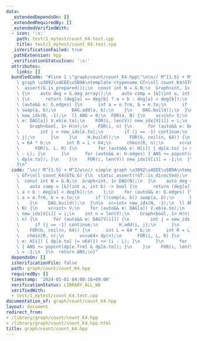 ```yaml
---
data:
  _extendedDependsOn: []
  _extendedRequiredBy: []
  _extendedVerifiedWith:
  - icon: ':x:'
    path: test/1_mytest/count_K4.test.cpp
    title: test/1_mytest/count_K4.test.cpp
  _isVerificationFailed: true
  _pathExtension: hpp
  _verificationStatusIcon: ':x:'
  attributes:
    links: []
  bundledCode: "#line 1 \"graph/count/count_K4.hpp\"\n\n// M^{1.5} + M^2/w\n// simple\
    \ graph \u3092\u4EEE\u5B9A\ntemplate <typename GT>\nll count_K4(GT& G) {\n  static_assert(!GT::is_directed);\n\
    \  assert(G.is_prepared());\n  const int N = G.N;\n  Graph<int, 1> DAG(N);\n \
    \ {\n    auto deg = G.deg_array();\n    auto comp = [&](int a, int b) -> bool\
    \ {\n      return (deg[a] == deg[b] ? a < b : deg[a] < deg[b]);\n    };\n    for\
    \ (auto&& e: G.edges) {\n      int a = e.frm, b = e.to;\n      if (!comp(a, b))\
    \ swap(a, b);\n      DAG.add(a, b);\n    }\n    DAG.build();\n  }\n\n  vc<int>\
    \ new_idx(N, -1);\n  ll ANS = 0;\n  FOR(a, N) {\n    vc<int> V;\n    for (auto&&\
    \ e: DAG[a]) V.eb(e.to);\n    FOR(i, len(V)) new_idx[V[i]] = i;\n    int n = len(V);\n\
    \    Graph<bool, 1> H(n);\n    FOR(i, n) {\n      for (auto&& e: DAG[V[i]]) {\n\
    \        int j = new_idx[e.to];\n        if (j == -1) continue;\n        H.add(i,\
    \ j);\n      }\n    }\n    H.build();\n    FOR(b, ceil(n, 64)) {\n      int L\
    \ = 64 * b;\n      int R = L + 64;\n      chmin(R, n);\n      vc<u64> dp(n);\n\
    \      FOR(i, L, R) {\n        for (auto&& e: H[i]) { dp[e.to] |= u64(1) << (i\
    \ - L); }\n      }\n      for (auto&& e: H.edges) { ANS += popcnt(dp[e.frm] &\
    \ dp[e.to]); }\n    }\n    FOR(i, len(V)) new_idx[V[i]] = -1;\n  }\n  return ANS;\n\
    }\n"
  code: "\n// M^{1.5} + M^2/w\n// simple graph \u3092\u4EEE\u5B9A\ntemplate <typename\
    \ GT>\nll count_K4(GT& G) {\n  static_assert(!GT::is_directed);\n  assert(G.is_prepared());\n\
    \  const int N = G.N;\n  Graph<int, 1> DAG(N);\n  {\n    auto deg = G.deg_array();\n\
    \    auto comp = [&](int a, int b) -> bool {\n      return (deg[a] == deg[b] ?\
    \ a < b : deg[a] < deg[b]);\n    };\n    for (auto&& e: G.edges) {\n      int\
    \ a = e.frm, b = e.to;\n      if (!comp(a, b)) swap(a, b);\n      DAG.add(a, b);\n\
    \    }\n    DAG.build();\n  }\n\n  vc<int> new_idx(N, -1);\n  ll ANS = 0;\n  FOR(a,\
    \ N) {\n    vc<int> V;\n    for (auto&& e: DAG[a]) V.eb(e.to);\n    FOR(i, len(V))\
    \ new_idx[V[i]] = i;\n    int n = len(V);\n    Graph<bool, 1> H(n);\n    FOR(i,\
    \ n) {\n      for (auto&& e: DAG[V[i]]) {\n        int j = new_idx[e.to];\n  \
    \      if (j == -1) continue;\n        H.add(i, j);\n      }\n    }\n    H.build();\n\
    \    FOR(b, ceil(n, 64)) {\n      int L = 64 * b;\n      int R = L + 64;\n   \
    \   chmin(R, n);\n      vc<u64> dp(n);\n      FOR(i, L, R) {\n        for (auto&&\
    \ e: H[i]) { dp[e.to] |= u64(1) << (i - L); }\n      }\n      for (auto&& e: H.edges)\
    \ { ANS += popcnt(dp[e.frm] & dp[e.to]); }\n    }\n    FOR(i, len(V)) new_idx[V[i]]\
    \ = -1;\n  }\n  return ANS;\n}"
  dependsOn: []
  isVerificationFile: false
  path: graph/count/count_K4.hpp
  requiredBy: []
  timestamp: '2024-01-01 04:08:16+09:00'
  verificationStatus: LIBRARY_ALL_WA
  verifiedWith:
  - test/1_mytest/count_K4.test.cpp
documentation_of: graph/count/count_K4.hpp
layout: document
redirect_from:
- /library/graph/count/count_K4.hpp
- /library/graph/count/count_K4.hpp.html
title: graph/count/count_K4.hpp
---
```

